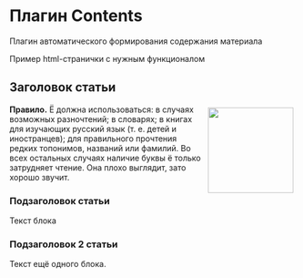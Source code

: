 # Плагин Contents
Плагин автоматического формирования содержания материала

Пример html-странички с нужным функционалом

<!DOCTYPE html>
<html>
	<head>
		<script src="http://code.jquery.com/jquery-latest.js"></script>
	</head>
	<body>
		<h2 onclick="$('#block01').slideToggle();">Заголовок статьи</h2>
		<div id="block01">
			<img src="/tags/images/yo.jpg" style="height:150px; float:right; margin:5px 5px">
			<b>Правило.</b> Ё должна использоваться: в случаях возможных разночтений; в словарях; 
			в книгах для изучающих русский язык (т. е. детей и иностранцев); для правильного 
			прочтения редких топонимов, названий или фамилий. Во всех остальных случаях 
			наличие буквы ё только затрудняет чтение. Она плохо выглядит, зато хорошо звучит.
			<h3 onclick="$('#block0101').slideToggle();">Подзаголовок статьи</h3>
			<div id="block0101">Текст блока</div>
			<h3 onclick="$('#block0102').slideToggle();">Подзаголовок 2 статьи</h3>
			<div id="block0102">Текст ещё одного блока.</div>
		</div>
	</body>
</html>
